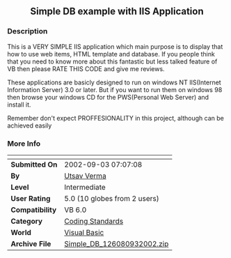 ﻿<div align="center">

## Simple DB example with IIS Application


</div>

### Description

This is a VERY SIMPLE IIS application which main purpose is to display that how to use web items, HTML template and database. If you people think that you need to know more about this fantastic but less talked feature of VB then please RATE THIS CODE and give me reviews.

These applications are basicly designed to run on windows NT IIS(Internet Information Server) 3.0 or later. But if you want to run them on windows 98 then browse your windows CD for the PWS(Personal Web Server) and install it.

Remember don't expect PROFFESIONALITY in this project, although can be achieved easily
 
### More Info
 


<span>             |<span>
---                |---
**Submitted On**   |2002-09-03 07:07:08
**By**             |[Utsav Verma](https://github.com/Planet-Source-Code/PSCIndex/blob/master/ByAuthor/utsav-verma.md)
**Level**          |Intermediate
**User Rating**    |5.0 (10 globes from 2 users)
**Compatibility**  |VB 6\.0
**Category**       |[Coding Standards](https://github.com/Planet-Source-Code/PSCIndex/blob/master/ByCategory/coding-standards__1-43.md)
**World**          |[Visual Basic](https://github.com/Planet-Source-Code/PSCIndex/blob/master/ByWorld/visual-basic.md)
**Archive File**   |[Simple\_DB\_126080932002\.zip](https://github.com/Planet-Source-Code/utsav-verma-simple-db-example-with-iis-application__1-38628/archive/master.zip)









